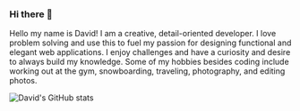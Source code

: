 ### Hi there 👋

<!--
**davidjettt/davidjettt** is a ✨ _special_ ✨ repository because its `README.md` (this file) appears on your GitHub profile.

Here are some ideas to get you started:

- 🔭 I’m currently working on ...
- 🌱 I’m currently learning ...
- 👯 I’m looking to collaborate on ...
- 🤔 I’m looking for help with ...
- 💬 Ask me about ...
- 📫 How to reach me: ...
- 😄 Pronouns: ...
- ⚡ Fun fact: ...
-->

Hello my name is David! I am a creative, detail-oriented developer. I
love problem solving and use this to fuel my passion for designing
functional and elegant web applications. I enjoy challenges and have a
curiosity and desire to always build my knowledge. Some of my hobbies
besides coding include working out at the gym, snowboarding, traveling,
photography, and editing photos. 

![David's GitHub stats](https://github-readme-stats.vercel.app/api?username=davidjettt&theme=tokyonight&show_icons=true)
